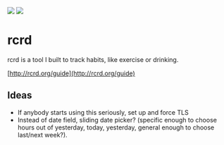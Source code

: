 <a href="https://codeclimate.com/github/jeffcarp/rcrd"><img src="https://codeclimate.com/github/jeffcarp/rcrd.png" /></a>
<a href="https://travis-ci.org/jeffcarp/rcrd/"><img src="https://travis-ci.org/jeffcarp/rcrd.png?branch=edge" /></a>

# rcrd

rcrd is a tool I built to track habits, like exercise or drinking.

[http://rcrd.org/guide](http://rcrd.org/guide)

## Ideas

- If anybody starts using this seriously, set up and force TLS
- Instead of date field, sliding date picker? (specific enough to choose hours out of yesterday, today, yesterday, general enough to choose last/next week?).
